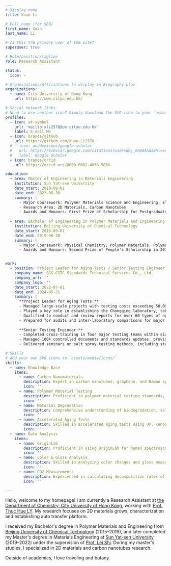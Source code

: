 ```yaml
---
# Display name
title: Xuan Li

# Full name (for SEO)
first_name: Xuan
last_name: Li

# Is this the primary user of the site?
superuser: true

# Role/position/tagline
role: Research Assistant

status:
  icon: ⚛️

# Organizations/Affiliations to display in Biography blox
organizations:
  - name: City University of Hong Kong
    url: https://www.cityu.edu.hk/

# Social network links
# Need to use another icon? Simply download the SVG icon to your `assets/media/icons/` folder.
profiles:
  - icon: at-symbol
    url: 'mailto:xli2578@um.cityu.edu.hk'
    label: E-mail Me
  - icon: brands/github
    url: https://github.com/Xuan-Li2578
  # - icon: academicons/google-scholar
  #   url: https://scholar.google.com/citations?user=6Oj_nRQAAAAJ&hl=en&oi=ao
  #   label: Google Scholar
  - icon: brands/orcid
    url: https://orcid.org/0009-0001-4038-506X

education:
  - area: Master of Engineering in Materials Engineering
    institution: Sun Yat-sen University
    date_start: 2019-09-01
    date_end: 2022-06-30
    summary: |
      - Major Coursework: Polymer Materials Science and Engineering; Electron microscopy and analysis; Preparation Technology of Photovoltaic Materials; Practice for energy materials and devices
      - Research Area: 2D Materials, Carbon Nanotubes
      - Awards and Honours: First Prize of Scholarship for Postgraduates in 2020
  
  - area: Bachelor of Engineering in Polymer Materials and Engineering
    institution: Beijing University of Chemical Technology
    date_start: 2015-09-01
    date_end: 2019-06-30
    summary: |
      - Major Coursework: Physical Chemistry; Polymer Materials; Polymer Chemistry; Polymer Physics; Calculus; Linear Algebra; Mathematical Probability
      - Awards and Honours: Second Prize of People's Scholarship in 2018; Third Prize of People's Scholarship in 2017


work:
  - position: Project Leader for Aging Tests / Senior Testing Engineer
    company_name: SGS-CSTC Standards Technical Services Co., Ltd.
    company_url: ''
    company_logo: ''
    date_start: 2022-07-01
    date_end: 2024-05-31
    summary: |
      **Project Leader for Aging Tests:**
      - Managed large-scale projects with testing costs exceeding 50,000 RMB, assessed risks in testing procedures, allocated resources, and ensured timely project delivery.
      - Played a key role in establishing the Chongqing laboratory, taking full responsibility for aging testing technology and equipment maintenance within five weeks, organizing 30+ SOPs/TOPs, and training technical staff.
      - Qualified to conduct and review reports for over 60 types of aging tests, averaging 40 reports daily.
      - Prepared for audits and inter-laboratory comparisons for major clients, including Geely, GAC, and BYD.
      
      **Senior Testing Engineer:**
      - Completed cross-training in four major testing teams within six months, mastering 100+ polymer material testing standards.
      - Managed 100+ controlled documents and standards updates, provided technical training for 30 engineers, and prepared 10+ training materials.
      - Delivered seminars on salt spray testing methods, including standard procedures and practical applications.

# Skills
# Add your own SVG icons to `assets/media/icons/`
skills:
  - name: Knowledge Base
    items:
      - name: Carbon Nanomaterials
        description: Expert in carbon nanotubes, graphene, and Raman spectroscopy characterization
        icon: ''
      - name: Polymer Material Testing
        description: Proficient in polymer material testing standards, principles, and equipment operations
        icon: ''
      - name: Material Degradation
        description: Comprehensive understanding of biodegradation, salt spray corrosion, and photodegradation mechanisms
        icon: ''
      - name: Accelerated Aging Tests
        description: Skilled in accelerated aging tests using UV, xenon, and carbon arc testers, and in evaluating coating durability and performance
        icon: ''
  - name: Data Analysis
    items:
      - name: OriginLab
        description: Proficient in using OriginLab for Raman spectroscopy analysis
        icon: ''
      - name: Color & Gloss Analysis
        description: Skilled in analyzing color changes and gloss measurements
        icon: ''
      - name: CO2 Measurements
        description: Experienced in calculating decomposition rates of biodegradable materials through CO2 measurements
        icon: ''

---
```



Hello, welcome to my homepage! I am currently a Research Assistant at [the Department of Chemistry, City University of Hong Kong](https://www.cityu.edu.hk/chem/), working with [Prof. Thuc Hue LY](https://scholars.cityu.edu.hk/en/persons/thuchly). My research focuses on 2D materials grows, characterization and establishing auto transfer platform.

I received my Bachelor's degree in Polymer Materials and Engineering from [Beijing University of Chemical Technology](https://www.buct.edu.cn/) (2015–2019), and later completed my Master's degree in Materials Engineering at [Sun Yat-sen University](https://www.sysu.edu.cn/) (2019–2022) under the supervision of [Prof. Lei Shi](https://mse.sysu.edu.cn/teacher/176). During my master's studies, I specialized in 2D materials and carbon nanotubes research.

Outside of academics, I love traveling and botany.